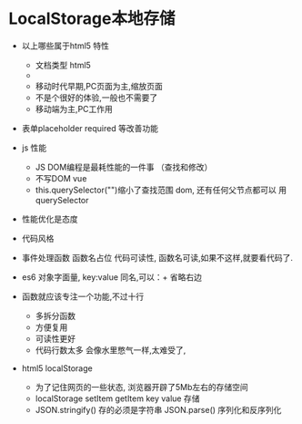 # LocalStorage本地存储

 - 以上哪些属于html5 特性
   - <!DOCTYPE html>  文档类型 html5
   - <meta name="viewport" content="width=device-width, initial-scale=1.0">
    - 移动时代早期,PC页面为主,缩放页面
    - 不是个很好的体验,一般也不需要了
    - 移动端为主,PC工作用
 - 表单placeholder required 等改善功能

- js 性能
  - JS DOM编程是最耗性能的一件事 （查找和修改）
  - 不写DOM vue
  - this.querySelector("")缩小了查找范围
    dom, 还有任何父节点都可以 用querySelector

 - 性能优化是态度

-  代码风格
  - 事件处理函数 函数名占位
    代码可读性, 函数名可读,如果不这样,就要看代码了.
- es6 对象字面量, key:value 同名,可以：+ 省略右边
- 函数就应该专注一个功能,不过十行
  - 多拆分函数
  - 方便复用
  - 可读性更好
  - 代码行数太多 会像水里憋气一样,太难受了,

- html5 localStorage
   - 为了记住网页的一些状态, 浏览器开辟了5Mb左右的存储空间
   - localStorage setItem getItem key value 存储
   - JSON.stringify() 存的必须是字符串 JSON.parse() 序列化和反序列化